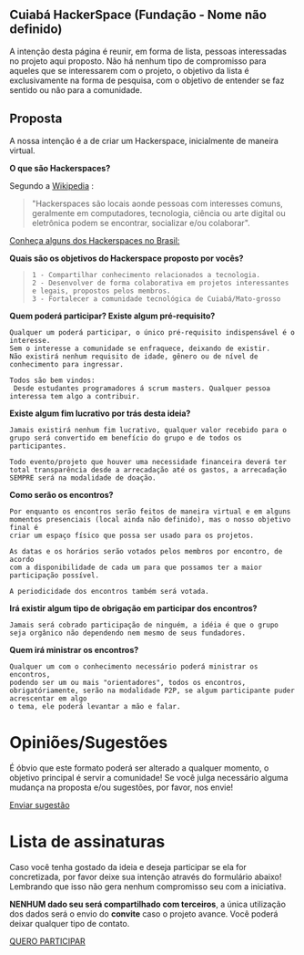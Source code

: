 ## Cuiabá HackerSpace (Fundação - Nome não definido)

A intenção desta página é reunir, em forma de lista, pessoas interessadas no projeto aqui proposto.
Não há nenhum tipo de compromisso para aqueles que se interessarem com o projeto, o objetivo da lista é exclusivamente na forma de pesquisa, com o objetivo de entender se faz sentido ou não para a comunidade.

## Proposta
A nossa intenção é a de criar um Hackerspace, inicialmente de maneira virtual.

**O que são Hackerspaces?**

Segundo a [Wikipedia](http://en.wikipedia.org/wiki/Hackerspace) : 
> "Hackerspaces são locais aonde pessoas com interesses comuns,
> geralmente em computadores, tecnologia, ciência ou arte digital ou
> eletrônica podem se encontrar, socializar e/ou colaborar".

[Conheça alguns dos Hackerspaces no Brasil:](https://wiki.hackerspaces.org/Brazil)

**Quais são os objetivos do Hackerspace proposto por vocês?**

>     1 - Compartilhar conhecimento relacionados a tecnologia.
>     2 - Desenvolver de forma colaborativa em projetos interessantes e legais, propostos pelos membros.
>     3 - Fortalecer a comunidade tecnológica de Cuiabá/Mato-grosso

**Quem poderá participar? Existe algum pré-requisito?**

    Qualquer um poderá participar, o único pré-requisito indispensável é o interesse.
    Sem o interesse a comunidade se enfraquece, deixando de existir. 
    Não existirá nenhum requisito de idade, gênero ou de nível de conhecimento para ingressar.

    Todos são bem vindos:
     Desde estudantes programadores á scrum masters. Qualquer pessoa interessa tem algo a contribuir.

**Existe algum fim lucrativo por trás desta ideia?**

    Jamais existirá nenhum fim lucrativo, qualquer valor recebido para o grupo será convertido em benefício do grupo e de todos os participantes.

    Todo evento/projeto que houver uma necessidade financeira deverá ter total transparência desde a arrecadação até os gastos, a arrecadação SEMPRE será na modalidade de doação.

**Como serão os encontros?**

    Por enquanto os encontros serão feitos de maneira virtual e em alguns momentos presenciais (local ainda não definido), mas o nosso objetivo final é
    criar um espaço físico que possa ser usado para os projetos.
    
    As datas e os horários serão votados pelos membros por encontro, de acordo 
    com a disponibilidade de cada um para que possamos ter a maior participação possível.
    
    A periodicidade dos encontros também será votada.

**Irá existir algum tipo de obrigação em participar dos encontros?**

    Jamais será cobrado participação de ninguém, a idéia é que o grupo seja orgânico não dependendo nem mesmo de seus fundadores.

**Quem irá ministrar os encontros?**

    Qualquer um com o conhecimento necessário poderá ministrar os encontros,
    podendo ser um ou mais "orientadores", todos os encontros, obrigatóriamente, serão na modalidade P2P, se algum participante puder acrescentar em algo
    o tema, ele poderá levantar a mão e falar.


# Opiniões/Sugestões

É óbvio que este formato poderá ser alterado a qualquer momento, o objetivo principal é servir a comunidade!
Se você julga necessário alguma mudança na proposta e/ou sugestões, por favor, nos envie!

[Enviar sugestão](https://my.forms.app/form/6316387aafe7f34ef887674d)

# Lista de assinaturas
Caso você tenha gostado da ideia e deseja participar se ela for concretizada, por favor deixe sua intenção através do formulário abaixo! Lembrando que isso não gera nenhum compromisso seu com a iniciativa. 

**NENHUM dado seu será compartilhado com terceiros**, a única utilização dos dados será o envio do **convite** caso o projeto avance. Você poderá deixar qualquer tipo de contato.


[QUERO PARTICIPAR](https://my.forms.app/form/63163ba8afe7f34ef8876c73)

